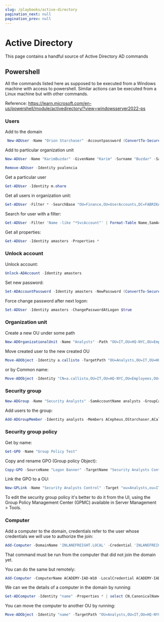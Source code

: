 ```yaml
---
slug: /playbooks/active-directory
pagination_next: null
pagination_prev: null
---
```


# Active Directory

This page contains a handful source of Active Directory AD commands

## Powershell

All the commands listed here as supposed to be executed from a Windows machine with access to powershell. Similar actions can be executed from a Linux machine but with other commands.

Reference: https://learn.microsoft.com/en-us/powershell/module/activedirectory/?view=windowsserver2022-ps

### Users

Add to the domain

```powershell
 New-ADUser -Name "Orion Starchaser" -Accountpassword (ConvertTo-SecureString -AsPlainText (Read-Host "Enter a secure password") -Force ) -Enabled $true -OtherAttributes @{'title'="Analyst";'mail'="o.starchaser@inlanefreight.local"} -ChangePasswordAtLogon $true 
```

Add to particular organization unit
```powershell
New-ADUser -Name "KarimBuzdar" -GivenName "Karim" -Surname "Buzdar" -SamAccountName "kbuzdar" -UserPrincipalName "kbuzdar@faqforge.com" -Path "OU=Users,DC=faqforge,DC=com" -AccountPassword (ConvertTo-SecureString "P@ssw0rd!" -AsPlainText -Force) -Enabled $true
```

```powershell
Remove-ADUser -Identity pvalencia
```

Get a particular user
```powershell
Get-ADUser -Identity m.ohare
```

Get all users in organization unit:
```powershell
Get-ADUser -Filter * -SearchBase "OU=Finance,OU=UserAccounts,DC=FABRIKAM,DC=COM"
```

Search for user with a filter:
```powershell
Get-ADUser -Filter 'Name -like "*SvcAccount"' | Format-Table Name,SamAccountName -A
```

Get all properties:
```powershell
Get-ADUser -Identity amasters -Properties *
```

### Unlock account

Unlock account:

```powershell
Unlock-ADAccount -Identity amasters 
```

Set new password:
```powershell
Set-ADAccountPassword -Identity amasters -NewPassword (ConvertTo-SecureString -AsPlainText "qwert@12345" -Force)
```

Force change password after next logon:
```powershell
Set-ADUser -Identity amasters -ChangePasswordAtLogon $true
```

### Organization unit

Create a new OU under some path
```powershell
New-ADOrganizationalUnit -Name "Analysts" -Path "OU=IT,OU=HQ-NYC,OU=Employees,OU=Corp,DC=INLANEFREIGHT,DC=LOCAL"
```
 
Move created user to the new created OU
```powershell
Move-ADObject -Identity a.callisto -TargetPath "OU=Analysts,OU=IT,OU=HQ-NYC,OU=Employees,OU=Corp,DC=INLANEFREIGHT,DC=LOCAL"
```

or by Common name:
```powershell
Move-ADObject -Identity "CN=a.callisto,OU=IT,OU=HQ-NYC,OU=Employees,OU=Corp,DC=INLANEFREIGHT,DC=LOCAL" -TargetPath "OU=Analysts,OU=IT,OU=HQ-NYC,OU=Employees,OU=Corp,DC=INLANEFREIGHT,DC=LOCAL"
```

### Security group

```powershell
New-ADGroup -Name "Security Analysts" -SamAccountName analysts -GroupCategory Security -GroupScope Global -DisplayName "Security Analysts" -Path "OU=Analysts,OU=IT,OU=HQ-NYC,OU=Employees,OU=Corp,DC=INLANEFREIGHT,DC=LOCAL" -Description "Members of this group are Security Analysts under the IT OU"
```

Add users to the group:
```powershell
Add-ADGroupMember -Identity analysts -Members ACepheus,OStarchaser,ACallisto
```

### Security group policy

Get by name:

```powershell
Get-GPO -Name "Group Policy Test"
```

Copy and rename GPO (Group policy Object):

```powershell
Copy-GPO -SourceName "Logon Banner" -TargetName "Security Analysts Control"
```

Link the GPO to a OU:

```powershell
New-GPLink -Name "Security Analysts Control" -Target "ou=Analysts,ou=IT,OU=HQ-NYC,OU=Employees,OU=Corp,dc=INLANEFREIGHT,dc=LOCAL" -LinkEnabled Yes
```

To edit the security group policy it's better to do it from the UI, using the Group Policy Management Center (GPMC) available in Server Management > Tools.

### Computer

Add a computer to the domain, credentials refer to the user whose credentials we will use to authorize the join:

```powershell
Add-Computer -DomainName 'INLANEFREIGHT.LOCAL' -Credential 'INLANEFREIGHT\HTB-student_adm' -Restart
```

That command must be run from the computer that did not join the domain yet.

You can do the same but remotely:

```powershell
Add-Computer -ComputerName ACADEMY-IAD-W10 -LocalCredential ACADEMY-IAD-W10\image -DomainName INLANEFREIGHT.LOCAL -Credential INLANEFREIGHT\htb-student_adm -Restart
```

We can we the details of a computer in the domain by running:

```powershell
Get-ADComputer -Identity "name" -Properties * | select CN,CanonicalName,IPv4Address
```

You can move the computer to another OU by running:

```powershell
Move-ADObject -Identity "name" -TargetPath "OU=Analysts,OU=IT,OU=HQ-NYC,OU=Employees,OU=Corp,DC=INLANEFREIGHT,DC=LOCAL"
```